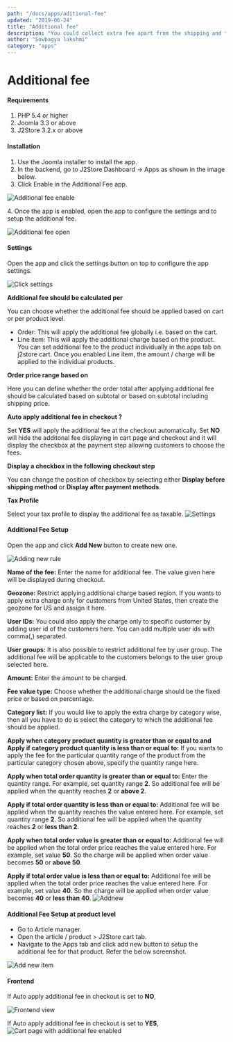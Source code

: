 ```yaml
---
path: "/docs/apps/aditional-fee"
updated: "2019-06-24"
title: "Additional fee"
description: "You could collect extra fee apart from the shipping and tax charges for your products using this extension."
author: "Sowbagya lakshmi"
category: "apps"
---
```

# Additional fee

#### Requirements

1. PHP 5.4 or higher
2. Joomla 3.3 or above
3. J2Store 3.2.x or above

#### Installation

1. Use the Joomla installer to install the app.
2. In the backend, go to J2Store Dashboard -> Apps as shown in the image below.
3. Click Enable in the Additional Fee app.

![Additional fee enable](https://raw.githubusercontent.com/j2store/doc-images/master//apps/additional-fee/addfee_enable.png)

4\. Once the app is enabled, open the app to configure the settings and to setup the additional fee.

![Additional fee open](https://raw.githubusercontent.com/j2store/doc-images/master//apps/additional-fee/addfee_open.png)

#### Settings

Open the app and click the settings button on top to configure the app settings.

![Click settings](https://raw.githubusercontent.com/j2store/doc-images/master//apps/additional-fee/addfee_clicksettings.png)

**Additional fee should be calculated per**

You can choose whether the additional fee should be applied based on cart or per product level.

- Order: This will apply the additional fee globally i.e. based on the cart.
- Line item: This will apply the additional charge based on the product. You can set additional fee to the product individually in the apps tab on j2store cart. Once you enabled Line item, the amount / charge will be applied to the individual products.

**Order price range based on**

Here you can define whether the order total after applying additional fee should be calculated based on subtotal or based on subtotal including shipping price.

**Auto apply additional fee in checkout ?**

Set **YES** will apply the additional fee at the checkout automatically. Set **NO** will hide the additonal fee displaying in cart page and checkout and it will display the checkbox at the payment step allowing customers to choose the fees.

**Display a checkbox in the following checkout step**

You can change the position of checkbox by selecting either **Display before shipping method** or **Display after payment methods**.

**Tax Profile**

Select your tax profile to display the additional fee as taxable.
![Settings](https://raw.githubusercontent.com/j2store/doc-images/master//apps/additional-fee/add-fee-settings.png)

#### Additional Fee Setup

Open the app and click **Add New** button to create new one.

![Adding new rule](https://raw.githubusercontent.com/j2store/doc-images/master//apps/additional-fee/addfee_clickaddnew.png)

**Name of the fee:** Enter the name for additional fee. The value given here will be displayed during checkout.

**Geozone:** Restrict applying additional charge based region. If you wants to apply extra charge only for customers from United States, then create the geozone for US and assign it here.

**User IDs:** You could also apply the charge only to specific customer by adding user id of the customers here. You can add multiple user ids with comma(,) separated.

**User groups:** It is also possible to restrict additional fee by user group. The additional fee will be applicable to the customers belongs to the user group selected here.

**Amount:** Enter the amount to be charged.

**Fee value type:** Choose whether the additional charge should be the fixed price or based on percentage.

**Category list:** If you would like to apply the extra charge by category wise, then all you have to do is select the category to which the additional fee should be applied.

**Apply when category product quantity is greater than or equal to and Apply if category product quantity is less than or equal to:** If you wants to apply the fee for the particular quantity range of the product from the particular category chosen above, specify the quantity range here.

**Apply when total order quantity is greater than or equal to:** Enter the quantity range. For example, set quantity range **2**. So additional fee will be applied when the quantity reaches **2** or **above 2**.

**Apply if total order quantity is less than or equal to:** Additional fee will be applied when the quantity reaches the value entered here. For example, set quantity range **2**. So additional fee will be applied when the quantity reaches **2** or **less than 2**.

**Apply when total order value is greater than or equal to:** Additional fee will be applied when the total order price reaches the value entered here. For example, set value **50**. So the charge will be applied when order value becomes **50** or **above 50**.

**Apply if total order value is less than or equal to:** Additional fee will be applied when the total order price reaches the value entered here. For example, set value **40**. So the charge will be applied when order value becomes **40** or **less than 40**.
![Addnew](https://raw.githubusercontent.com/j2store/doc-images/master//apps/additional-fee/addfee_new.png)

#### Additional Fee Setup at product level

- Go to Article manager.
- Open the article / product > J2Store cart tab.
- Navigate to the Apps tab and click add new button to setup the additional fee for that product. Refer the below screenshot.

![Add new item](https://raw.githubusercontent.com/j2store/doc-images/master//apps/additional-fee/addfee_lineitem.png)

#### Frontend

If Auto apply additional fee in checkout is set to **NO**,

![Frontend view](https://raw.githubusercontent.com/j2store/doc-images/master//apps/additional-fee/addfee_frontview.png)

If Auto apply additional fee in checkout is set to **YES**,
![Cart page with additional fee enabled](https://raw.githubusercontent.com/j2store/doc-images/master//apps/additional-fee/addfee_front_cart.png)





